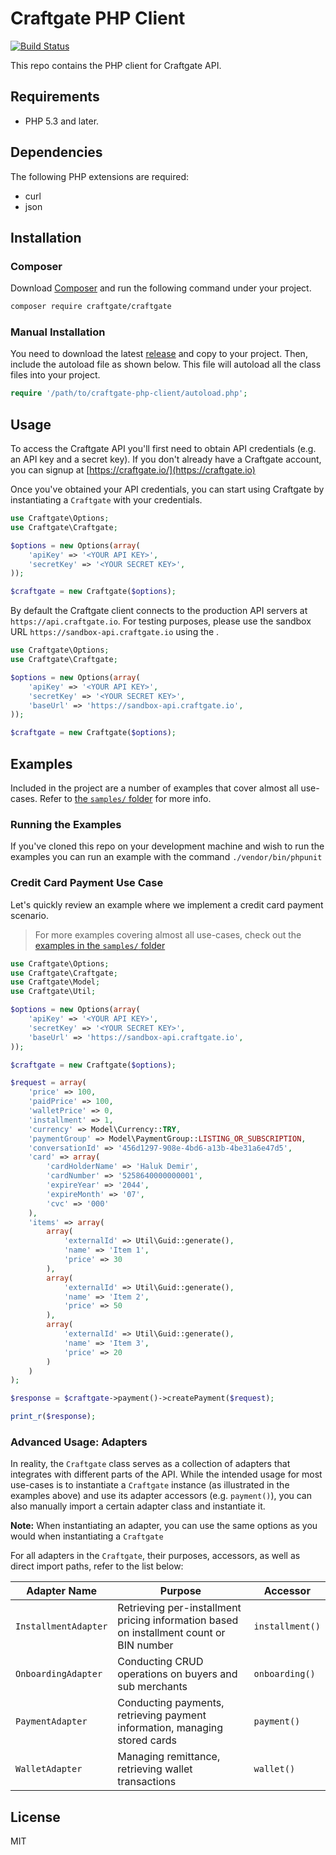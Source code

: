 # Craftgate PHP Client

[![Build Status](https://github.com/craftgate/craftgate-php-client/workflows/Craftgate%20PHP%20CI/badge.svg?branch=master)](https://github.com/craftgate/craftgate-php-client/actions)

This repo contains the PHP client for Craftgate API.

## Requirements
- PHP 5.3 and later.

## Dependencies
The following PHP extensions are required:
* curl
* json

## Installation
### Composer
Download [Composer](https://getcomposer.org/download/) and run the following command under your project.
```bash
composer require craftgate/craftgate
```

### Manual Installation
You need to download the latest [release](https://github.com/craftgate/craftgate-php-client/releases) and copy to your project. Then, include the autoload file as shown below. This file will autoload all the class files into your project.

```php
require '/path/to/craftgate-php-client/autoload.php';
```

## Usage
To access the Craftgate API you'll first need to obtain API credentials (e.g. an API key and a secret key). If you don't already have a Craftgate account, you can signup at [https://craftgate.io/](https://craftgate.io)

Once you've obtained your API credentials, you can start using Craftgate by instantiating a `Craftgate` with your credentials.

```php
use Craftgate\Options;
use Craftgate\Craftgate;

$options = new Options(array(
    'apiKey' => '<YOUR API KEY>',
    'secretKey' => '<YOUR SECRET KEY>',
));

$craftgate = new Craftgate($options);
```

By default the Craftgate client connects to the production API servers at `https://api.craftgate.io`. For testing purposes, please use the sandbox URL `https://sandbox-api.craftgate.io` using the .

```php
use Craftgate\Options;
use Craftgate\Craftgate;

$options = new Options(array(
    'apiKey' => '<YOUR API KEY>',
    'secretKey' => '<YOUR SECRET KEY>',
    'baseUrl' => 'https://sandbox-api.craftgate.io',
));

$craftgate = new Craftgate($options);
```

## Examples
Included in the project are a number of examples that cover almost all use-cases. Refer to [the `samples/` folder](./samples) for more info.

### Running the Examples
If you've cloned this repo on your development machine and wish to run the examples you can run an example with the command `./vendor/bin/phpunit`

### Credit Card Payment Use Case
Let's quickly review an example where we implement a credit card payment scenario.

> For more examples covering almost all use-cases, check out the [examples in the `samples/` folder](./samples)

```php
use Craftgate\Options;
use Craftgate\Craftgate;
use Craftgate\Model;
use Craftgate\Util;

$options = new Options(array(
    'apiKey' => '<YOUR API KEY>',
    'secretKey' => '<YOUR SECRET KEY>',
    'baseUrl' => 'https://sandbox-api.craftgate.io',
));

$craftgate = new Craftgate($options);

$request = array(
    'price' => 100,
    'paidPrice' => 100,
    'walletPrice' => 0,
    'installment' => 1,
    'currency' => Model\Currency::TRY,
    'paymentGroup' => Model\PaymentGroup::LISTING_OR_SUBSCRIPTION,
    'conversationId' => '456d1297-908e-4bd6-a13b-4be31a6e47d5',
    'card' => array(
        'cardHolderName' => 'Haluk Demir',
        'cardNumber' => '5258640000000001',
        'expireYear' => '2044',
        'expireMonth' => '07',
        'cvc' => '000'
    ),
    'items' => array(
        array(
            'externalId' => Util\Guid::generate(),
            'name' => 'Item 1',
            'price' => 30
        ),
        array(
            'externalId' => Util\Guid::generate(),
            'name' => 'Item 2',
            'price' => 50
        ),
        array(
            'externalId' => Util\Guid::generate(),
            'name' => 'Item 3',
            'price' => 20
        )
    )
);

$response = $craftgate->payment()->createPayment($request);

print_r($response);

```

### Advanced Usage: Adapters
In reality, the `Craftgate` class serves as a collection of adapters that integrates with different parts of the API. While the intended usage for most use-cases is to instantiate a `Craftgate` instance (as illustrated in the examples above) and use its adapter accessors (e.g. `payment()`), you can also manually import a certain adapter class and instantiate it.

**Note:** When instantiating an adapter, you can use the same options as you would when instantiating a `Craftgate`

For all adapters in the `Craftgate`, their purposes, accessors, as well as direct import paths, refer to the list below:

| Adapter Name | Purpose | Accessor |
|--------------|---------|----------|
| `InstallmentAdapter` | Retrieving per-installment pricing information based on installment count or BIN number | `installment()` |
| `OnboardingAdapter` | Conducting CRUD operations on buyers and sub merchants | `onboarding()` |
| `PaymentAdapter` | Conducting payments, retrieving payment information, managing stored cards | `payment()` |
| `WalletAdapter` | Managing remittance, retrieving wallet transactions | `wallet()` |

## License
MIT
